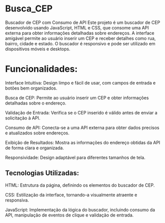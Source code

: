 # Busca_CEP
Buscador de CEP com Consumo de API
Este projeto é um buscador de CEP desenvolvido usando JavaScript, HTML e CSS, que consome uma API externa para obter informações detalhadas sobre endereços. A interface amigável permite ao usuário inserir um CEP e receber detalhes como rua, bairro, cidade e estado. O buscador é responsivo e pode ser utilizado em dispositivos móveis e desktops.

<h1> Funcionalidades:</h1>

Interface Intuitiva: Design limpo e fácil de usar, com campos de entrada e botões bem organizados.<br>

Busca de CEP: Permite ao usuário inserir um CEP e obter informações detalhadas sobre o endereço.

Validação de Entrada: Verifica se o CEP inserido é válido antes de enviar a solicitação à API.

Consumo de API: Conecta-se a uma API externa para obter dados precisos e atualizados sobre endereços.

Exibição de Resultados: Mostra as informações do endereço obtidas da API de forma clara e organizada.

Responsividade: Design adaptável para diferentes tamanhos de tela.

<h2>Tecnologias Utilizadas:</h2>

HTML: Estrutura da página, definindo os elementos do buscador de CEP.

CSS: Estilização da interface, tornando-a visualmente atraente e responsiva.

JavaScript: Implementação da lógica do buscador, incluindo consumo da API, manipulação de eventos de clique e validação de entrada.
